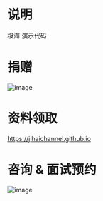 # 说明
极海 演示代码 <br>

# 捐赠
![image](https://user-images.githubusercontent.com/98442707/170631866-1fcf7612-f6e9-46b4-87f1-95595d171bb4.png)

# 资料领取
https://jihaichannel.github.io

# 咨询 & 面试预约
![image](https://user-images.githubusercontent.com/98442707/170631902-546e4ad3-8573-4110-9b1d-6e47f0a0bb46.png)


